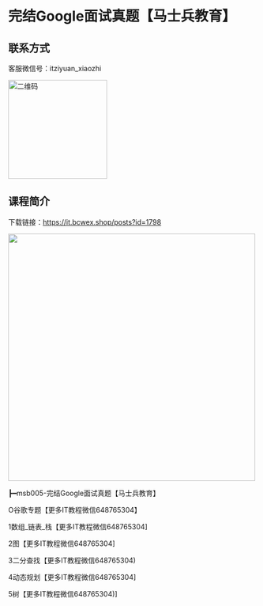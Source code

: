 # 完结Google面试真题【马士兵教育】

## 联系方式

客服微信号：itziyuan_xiaozhi

<img src="https://ziyuanyun.oss-cn-guangzhou.aliyuncs.com/common/20240614073449/666b82192834a.jpg" width="200" height="200" alt="二维码">

## 课程简介

下载链接：https://it.bcwex.shop/posts?id=1798

<img src="https://ziyuanyun.oss-cn-guangzhou.aliyuncs.com/yun/20240515183536/66448ff8cc1d1.jpg" width="500" alt="">

  ┣━msb005-完结Google面试真题【马士兵教育】

 О谷歌专题【更多IT教程微信648765304】

 1数组_链表_栈【更多IT教程微信648765304]

 2图【更多IT教程微信648765304]

 3二分查找【更多IT教程微信648765304)

 4动态规划【更多IT教程微信648765304]

 5树【更多IT教程微信648765304)]

  